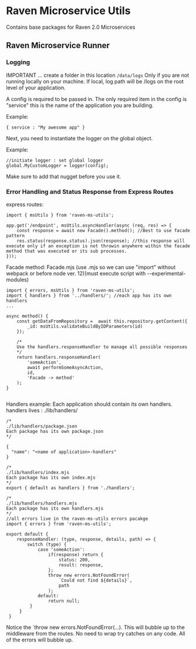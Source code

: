 # Raven Microservice Utils

Contains base packages for Raven 2.0 Microservices

## Raven Microservice Runner


### Logging 
IMPORTANT ... create a folder in this location 
`/data/logs` 
Only if you are not running locally on your machine. 
If local, log path will be /logs on the root level of your application. 

A config is required to be passed in. The only required item in the config is "service" this is the name of the application you are building.

Example: 
```
{ service : "My awesome app" }
```

Next, you need to instantiate the logger on the global object.

Example: 
```
//initiate logger : set global logger
global.MyCustomLogger = logger(config);

```

Make sure to add that nugget before you use it.


### Error Handling and Status Response from Express Routes
express routes: 
```
import { msUtils } from 'raven-ms-utils';

app.get('/endpoint', msUtils.asyncHandler(async (req, res) => {
    const response = await new Facade().method(); //Best to use facade pattern
    res.status(response.status).json(response); //this response will execute only if an exception is not throwin anywhere within the facade method that was executed or its sub processes.
}));
```
Facade method: 
Facade.mjs (use .mjs so we can use "import" without webpack or before node ver. 12)(must execute script with --experimental-modules)
``` 
import { errors, msUtils } from 'raven-ms-utils';
import { handlers } from '../handlers/'; //each app has its own handlers
...

async method() {
    const getDataFromRepository =  await this.repository.getContent({
        _id: msUtils.validateBuildByIDParameters(id)
    });

    /*
    Use the handlers.responseHandler to manage all possible responses
    */
    return handlers.responseHandler(
        'someAction',
        await performSomeAsyncAction,
        id,
        'Facade -> method'
    );
}


```
Handlers example: 
Each application should contain its own handlers. 
handlers lives : ./lib/handlers/
```
/*
./lib/handlers/package.json 
Each package has its own package.json
*/

{
  "name": "<name of application>-handlers"
}

```
```
/*
./lib/handlers/index.mjs 
Each package has its own index.mjs
*/
export { default as handlers } from './handlers';
```

```
/*
./lib/handlers/handlers.mjs 
Each package has its own handlers.mjs
*/
//all errors live in the raven-ms-utils errors pacakge
import { errors } from 'raven-ms-utils';

export default {
    responseHandler: (type, response, details, path) => {
        switch (type) {
            case 'someAction':
                if(response) return {
                    status: 200,
                    result: response,
                };
                throw new errors.NotFoundError(
                    `Could not find ${details}`,
                    path
                );
            default:
                return null;
         }
     }
 }
```

Notice the `throw new errors.NotFoundError(...). This will bubble up to the middleware from the routes. No need to wrap try catches on any code. All of the errors will bubble up.
